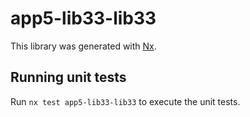 # app5-lib33-lib33

This library was generated with [Nx](https://nx.dev).

## Running unit tests

Run `nx test app5-lib33-lib33` to execute the unit tests.
